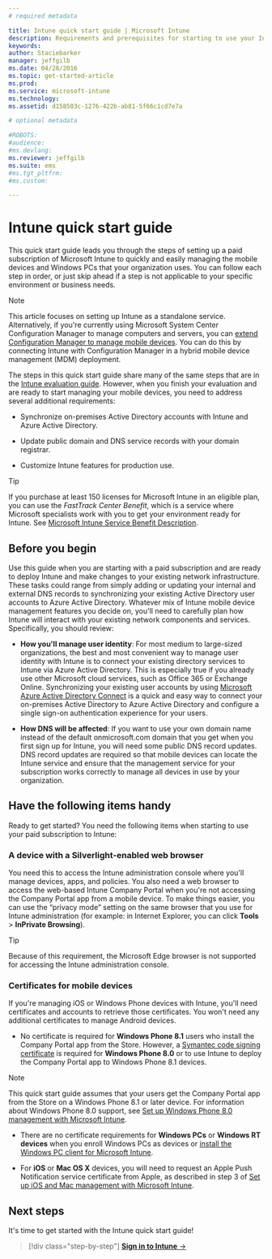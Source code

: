 ```yaml
---
# required metadata

title: Intune quick start guide | Microsoft Intune
description: Requirements and prerequisites for starting to use your Intune subscription 
keywords:
author: Staciebarker
manager: jeffgilb
ms.date: 04/28/2016
ms.topic: get-started-article
ms.prod:
ms.service: microsoft-intune
ms.technology:
ms.assetid: d158503c-1276-422b-ab81-5f66c1cd7e7a

# optional metadata

#ROBOTS:
#audience:
#ms.devlang:
ms.reviewer: jeffgilb
ms.suite: ems
#ms.tgt_pltfrm:
#ms.custom:

---
```



# Intune quick start guide
This quick start guide leads you through the steps of setting up a paid subscription of Microsoft Intune to quickly and easily managing the mobile devices and Windows PCs that your organization uses. You can follow each step in order, or just skip ahead if a step is not applicable to your specific environment or business needs.

>[!NOTE]
>This article focuses on setting up Intune as a standalone service. Alternatively, if you're currently using Microsoft System Center Configuration Manager to manage computers and servers, you can [extend Configuration Manager to manage mobile devices](https://technet.microsoft.com/library/jj884158.aspx). You can do this by connecting Intune with Configuration Manager in a hybrid mobile device management (MDM) deployment.

The steps in this quick start guide share many of the same steps that are in the [Intune evaluation guide](/intune/understand-explore/get-started-with-a-30-day-trial-of-microsoft-intune). However, when you finish your evaluation and are ready to start managing your mobile devices, you need to address several additional requirements:

-   Synchronize on-premises Active Directory accounts with Intune and Azure Active Directory.

-   Update public domain and DNS service records with your domain registrar.

-   Customize Intune features for production use.

>[!TIP]
>If you purchase at least 150 licenses for Microsoft Intune in an eligible plan, you can use the *FastTrack Center Benefit*, which is a service where Microsoft specialists work with you to get your environment ready for Intune. See [Microsoft Intune Service Benefit Description](https://technet.microsoft.com/library/mt228265.aspx).


## Before you begin
Use this guide when you are starting with a paid subscription and are ready to deploy Intune and make changes to your existing network infrastructure. These tasks could range from simply adding or updating your internal and external DNS records to synchronizing your existing Active Directory user accounts to Azure Active Directory. Whatever mix of Intune mobile device management features you decide on, you'll need to carefully plan how Intune will interact with your existing network components and services. Specifically, you should review:

-   **How you'll manage user identity**: For most medium to large-sized organizations, the best and most convenient way to manage user identity with Intune is to connect your existing directory services to Intune via Azure Active Directory. This is especially true if you already use other Microsoft cloud services, such as Office 365 or Exchange Online. Synchronizing your existing user accounts by using [Microsoft Azure Active Directory Connect](https://www.microsoft.com/download/details.aspx?id=47594) is a quick and easy way to connect your on-premises Active Directory to Azure Active Directory and configure a single sign-on authentication experience for your users.

-   **How DNS will be affected**: If you want to use your own domain name instead of the default onmicrosoft.com domain that you get when you first sign up for Intune, you will need some public DNS record updates. DNS record updates are required so that mobile devices can locate the Intune service and ensure that the management service for your subscription works correctly to manage all devices in use by your organization.

## Have the following items handy
Ready to get started? You need the following items when starting to use your paid subscription to Intune:

### A device with a Silverlight-enabled web browser
You need this to access the Intune administration console where you'll manage devices, apps, and policies. You also need a web browser to access the web-based Intune Company Portal when you're not accessing the Company Portal app from a mobile device. To make things easier, you can use the “privacy mode” setting on the same browser that you use for Intune administration (for example: in Internet Explorer, you can click **Tools** &gt; **InPrivate Browsing**).

>[!TIP]
>Because of this requirement, the Microsoft Edge browser is not supported for accessing the Intune administration console.


### Certificates for mobile devices
If you're managing iOS or Windows Phone devices with Intune, you'll need certificates and accounts to retrieve those certificates. You won't need any additional certificates to manage Android devices.

- No certificate is required for **Windows Phone 8.1** users who install the Company Portal app from the Store. However, a [Symantec code signing certificate](https://products.websecurity.symantec.com/orders/enrollment/microsoftCert.do) is required for **Windows Phone 8.0** or to use Intune to deploy the Company Portal app to Windows Phone 8.1 devices.

>[!NOTE]
>This quick start guide assumes that your users get the Company Portal app from the Store on a Windows Phone 8.1 or later device. For information about Windows Phone 8.0 support, see [Set up Windows Phone 8.0 management with Microsoft Intune](/Intune/deploy-use/set-up-windows-phone-8.0-management-with-microsoft-intune).

- There are no certificate requirements for **Windows PCs** or **Windows RT devices** when you enroll Windows PCs as devices or [install the Windows PC client for Microsoft Intune](/intune/deploy-use/install-the-windows-pc-client-with-microsoft-intune).

- For **iOS** or **Mac OS X** devices, you will need to request an Apple Push Notification service certificate from Apple, as described in step 3 of [Set up iOS and Mac management with Microsoft Intune](/intune/deploy-use/set-up-ios-and-mac-management-with-microsoft-intune).

## Next steps
It's time to get started with the Intune quick start guide!

>[!div class="step-by-step"]
[**Sign in to Intune** &rarr;](start-with-a-paid-subscription-to-microsoft-intune-step-1.md)
